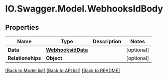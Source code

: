 # IO.Swagger.Model.WebhooksIdBody
## Properties

Name | Type | Description | Notes
------------ | ------------- | ------------- | -------------
**Data** | [**WebhooksidData**](WebhooksidData.md) |  | [optional] 
**Relationships** | **Object** |  | [optional] 

[[Back to Model list]](../README.md#documentation-for-models) [[Back to API list]](../README.md#documentation-for-api-endpoints) [[Back to README]](../README.md)

